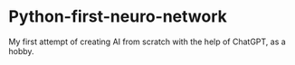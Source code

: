 # Python-first-neuro-network
 My first attempt of creating AI from scratch with the help of ChatGPT, as a hobby.
